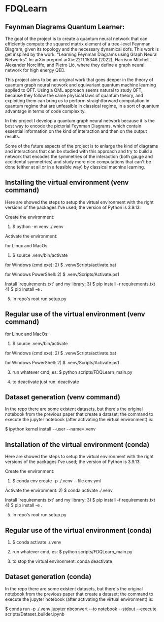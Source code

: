 
# **FDQLearn**

## Feynman Diagrams Quantum Learner:

The goal of the project is to create a quantum neural network that can efficiently compute the squared matrix element 
of a tree-level Feynman Diagram, given its topology and the necessary dynamical dofs.
This work is get inspired by the work: “Learning Feynman Diagrams using Graph Neural Networks”. In: arXiv preprint arXiv:2211.15348
(2022), Harrison Mitchell, Alexander Norcliffe, and Pietro Liò, where they define a 
graph neural network for high energy QED.

This project aims to be an original work that goes deeper in the theory
of quantum graph neural network and equivariant quantum machine learning
applied to QFT.
Using a QML approach seems natural to study QFT, because they follow
the same physical laws of quantum theory, and exploiting them can bring us to perform
straightforward computation in quantum regime that are unfeasible in classical regime,
in a sort of quantum advantage in terms of code complexity.

In this project I develop a quantum graph neural network because it is
the best way to encode the pictorial Feynman Diagrams, which contain
essential information on the kind of interaction and then on the output results.

Some of the future aspects of the project is to enlarge the kind of diagrams and 
interactions that can be studied with this approach and try to build a network that encodes the
symmetries of the interaction (both gauge and accidental symmetries) and study more 
nice computations that can't be done (either at all or in a feasible way) by 
classical machine learning.

## Installing the virtual environment (venv command)

Here are showed the steps to setup the virtual environment with
the right versions of the packages I've used; the version of Python is 3.9.13.

Create the environment:
1) $ python -m venv ./.venv  

Activate the environment:

for Linux and MacOs:
1) $ source .venv/bin/activate

for Windows (cmd.exe):
2) $ .venv/Scripts/activate.bat

for Windows PowerShell:
2) $ .venv/Scripts/Activate.ps1

Install 'requirements.txt' and my library:
3) $ pip install -r requirements.txt
4)  $ pip install -e .


5) In repo's root run setup.py


## Regular use of the virtual environment (venv command)

for Linux and MacOs:
1) $ source .venv/bin/activate

for Windows (cmd.exe):
2) $ .venv/Scripts/activate.bat

for Windows PowerShell:
2) $ .venv/Scripts/Activate.ps1


3) run whatever cmd, es: $ python scripts/FDQLearn_main.py


4) to deactivate just run: deactivate

## Dataset generation (venv command)
In the repo there are some existent datasets, but there's the original notebook
from the previous paper that create a dataset; the command to execute the jupyter notebook
(after activating the virtual environment) is:

$ ipython kernel install --user --name=.venv


## Installation of the virtual environment (conda)

Here are showed the steps to setup the virtual environment with
the right versions of the packages I've used; the version of Python is 3.9.13.

Create the environment:
1) $ conda env create -p ./.venv --file env.yml 

Activate the environment:
2) $ conda activate ./.venv

Install 'requirements.txt' and my library:
3) $ pip install -f requirements.txt
4)  $ pip install -e .

5) In repo's root run setup.py


## Regular use of the virtual environment (conda)

1) $ conda activate ./.venv

2) run whatever cmd, es: $ python scripts/FDQLearn_main.py

3) to stop the virtual environment: conda deactivate

## Dataset generation (conda)

In the repo there are some existent datasets, but there's the original notebook
from the previous paper that create a dataset; the command to execute the jupyter notebook
(after activating the virtual environment) is:

$ conda run -p ./.venv jupyter nbconvert --to notebook --stdout --execute scripts/Dataset_builder.ipynb


